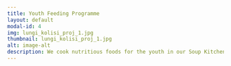 ```yaml
---
title: Youth Feeding Programme
layout: default
modal-id: 4
img: lungi_kolisi_proj_1.jpg
thumbnail: lungi_kolisi_proj_1.jpg
alt: image-alt
description: We cook nutritious foods for the youth in our Soup Kitchens daily and feed them porridge in the morning and afternoon.  
---
```


